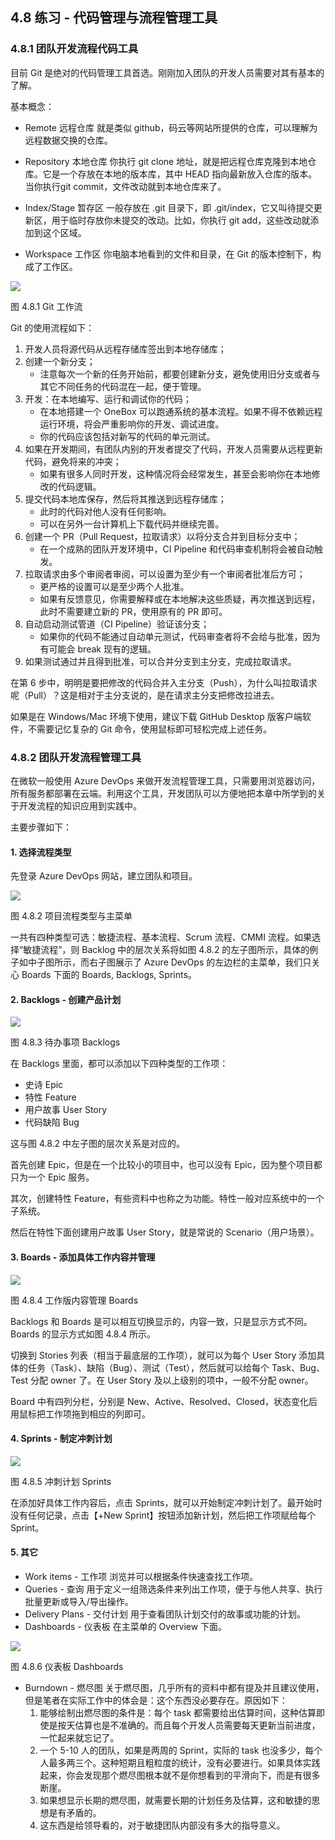 
## 4.8 练习 - 代码管理与流程管理工具

### 4.8.1 团队开发流程代码工具

目前 Git 是绝对的代码管理工具首选。刚刚加入团队的开发人员需要对其有基本的了解。

基本概念：
- Remote 远程仓库
  就是类似 github，码云等网站所提供的仓库，可以理解为远程数据交换的仓库。

- Repository 本地仓库
  你执行 git clone 地址，就是把远程仓库克隆到本地仓库。它是一个存放在本地的版本库，其中 HEAD 指向最新放入仓库的版本。当你执行git commit，文件改动就到本地仓库来了。

- Index/Stage 暂存区
  一般存放在 .git 目录下，即 .git/index，它又叫待提交更新区，用于临时存放你未提交的改动。比如，你执行 git add，这些改动就添加到这个区域。

- Workspace 工作区
  你电脑本地看到的文件和目录，在 Git 的版本控制下，构成了工作区。

<img src="Images/Slide24.JPG"/>

图 4.8.1 Git 工作流

Git 的使用流程如下：

1. 开发人员将源代码从远程存储库签出到本地存储库；
2. 创建一个新分支；
   - 注意每次一个新的任务开始前，都要创建新分支，避免使用旧分支或者与其它不同任务的代码混在一起，便于管理。
3. 开发：在本地编写、运行和调试你的代码；
   - 在本地搭建一个 OneBox 可以跑通系统的基本流程。如果不得不依赖远程运行环境，将会严重影响你的开发、调试进度。
   - 你的代码应该包括对新写的代码的单元测试。
4. 如果在开发期间，有团队内别的开发者提交了代码，开发人员需要从远程更新代码，避免将来的冲突；
   - 如果有很多人同时开发，这种情况将会经常发生，甚至会影响你在本地修改的代码逻辑。
5. 提交代码本地库保存，然后将其推送到远程存储库；
    - 此时的代码对他人没有任何影响。
    - 可以在另外一台计算机上下载代码并继续完善。
6. 创建一个 PR（Pull Request，拉取请求）以将分支合并到目标分支中；
   - 在一个成熟的团队开发环境中，CI Pipeline 和代码审查机制将会被自动触发。
7. 拉取请求由多个审阅者审阅，可以设置为至少有一个审阅者批准后方可；
   - 更严格的设置可以是至少两个人批准。
   - 如果有反馈意见，你需要解释或在本地解决这些质疑，再次推送到远程，此时不需要建立新的 PR，使用原有的 PR 即可。
8. 自动启动测试管道（CI Pipeline）验证该分支；
   - 如果你的代码不能通过自动单元测试，代码审查者将不会给与批准，因为有可能会 break 现有的逻辑。
9. 如果测试通过并且得到批准，可以合并分支到主分支，完成拉取请求。

在第 6 步中，明明是要把修改的代码合并入主分支（Push），为什么叫拉取请求呢（Pull）？这是相对于主分支说的，是在请求主分支把修改拉进去。

如果是在 Windows/Mac 环境下使用，建议下载 GitHub Desktop 版客户端软件，不需要记忆复杂的 Git 命令，使用鼠标即可轻松完成上述任务。

### 4.8.2 团队开发流程管理工具

在微软一般使用 Azure DevOps 来做开发流程管理工具，只需要用浏览器访问，所有服务都部署在云端。利用这个工具，开发团队可以方便地把本章中所学到的关于开发流程的知识应用到实践中。

主要步骤如下：

#### 1. 选择流程类型

先登录 Azure DevOps 网站，建立团队和项目。

<img src="Images/Slide25.JPG"/>

图 4.8.2 项目流程类型与主菜单

一共有四种类型可选：敏捷流程、基本流程、Scrum 流程、CMMI 流程。如果选择“敏捷流程”，则 Backlog 中的层次关系将如图 4.8.2 的左子图所示，具体的例子如中子图所示，而右子图展示了 Azure DevOps 的左边栏的主菜单，我们只关心 Boards 下面的 Boards, Backlogs, Sprints。

#### 2. Backlogs - 创建产品计划

<img src="Images/Slide26.JPG"/>

图 4.8.3 待办事项 Backlogs

在 Backlogs 里面，都可以添加以下四种类型的工作项：

- 史诗 Epic
- 特性 Feature
- 用户故事 User Story
- 代码缺陷 Bug

这与图 4.8.2 中左子图的层次关系是对应的。

首先创建 Epic，但是在一个比较小的项目中，也可以没有 Epic，因为整个项目都只为一个 Epic 服务。

其次，创建特性 Feature，有些资料中也称之为功能。特性一般对应系统中的一个子系统。

然后在特性下面创建用户故事 User Story，就是常说的 Scenario（用户场景）。

#### 3. Boards - 添加具体工作内容并管理

<img src="Images/Slide27.JPG"/>

图 4.8.4 工作版内容管理 Boards

Backlogs 和 Boards 是可以相互切换显示的，内容一致，只是显示方式不同。Boards 的显示方式如图 4.8.4 所示。

切换到 Stories 列表（相当于最底层的工作项），就可以为每个 User Story 添加具体的任务（Task）、缺陷（Bug）、测试（Test），然后就可以给每个 Task、Bug、Test 分配 owner 了。在 User Story 及以上级别的项中，一般不分配 owner。

Board 中有四列分栏，分别是 New、Active、Resolved、Closed，状态变化后用鼠标把工作项拖到相应的列即可。

#### 4. Sprints - 制定冲刺计划

<img src="Images/Slide28.JPG"/>

图 4.8.5 冲刺计划 Sprints

在添加好具体工作内容后，点击 Sprints，就可以开始制定冲刺计划了。最开始时没有任何记录，点击【+New Sprint】按钮添加新计划，然后把工作项赋给每个 Sprint。


#### 5. 其它

- Work items - 工作项
  浏览并可以根据条件快速查找工作项。
- Queries - 查询
  用于定义一组筛选条件来列出工作项，便于与他人共享、执行批量更新或导入/导出操作。
- Delivery Plans - 交付计划
  用于查看团队计划交付的故事或功能的计划。
- Dashboards - 仪表板
  在主菜单的 Overview 下面。

<img src="Images/Slide29.JPG"/>

图 4.8.6 仪表板 Dashboards

- Burndown - 燃尽图
  关于燃尽图，几乎所有的资料中都有提及并且建议使用，但是笔者在实际工作中的体会是：这个东西没必要存在。原因如下：
  1. 能够绘制出燃尽图的条件是：每个 task 都需要给出估算时间，这种估算即使是按天估算也是不准确的。而且每个开发人员需要每天更新当前进度，一忙起来就忘记了。
  2. 一个 5-10 人的团队，如果是两周的 Sprint，实际的 task 也没多少，每个人最多两三个。这种短期且粗粒度的统计，没有必要进行。如果具体实践起来，你会发现那个燃尽图根本就不是你想看到的平滑向下，而是有很多断崖。
  3. 如果想显示长期的燃尽图，就需要长期的计划任务及估算，这和敏捷的思想是有矛盾的。
  4. 这东西是给领导看的，对于敏捷团队内部没有多大的指导意义。
